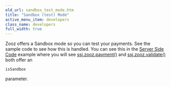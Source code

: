 ```yaml
---
old_url: sandbox_test_mode.htm
title: "Sandbox (test) Mode"
active_menu_item: developers
class_name: developers
full_width: true
---
```



Zooz offers a Sandbox mode so you can test your payments. See the sample code to see how this is handled. You can see this in the [Server Side Code](/developers/documentation/product-guide/advanced-features/credit-card-payment-processing/server-side-code) example where you will see [ssj.zooz.payment()](/developers/documentation/scripting-apis/server-side-api/ssj-object/credit-card-payments/payment) and [ssj.zooz.validate()](/developers/documentation/scripting-apis/server-side-api/ssj-object/credit-card-payments/validate) both offer an

    isSandbox
   

parameter.

